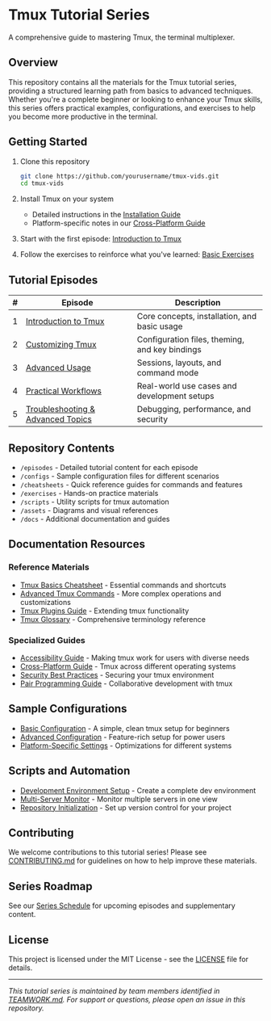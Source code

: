 # Tmux Tutorial Series

A comprehensive guide to mastering Tmux, the terminal multiplexer.

## Overview

This repository contains all the materials for the Tmux tutorial series, providing a structured learning path from basics to advanced techniques. Whether you're a complete beginner or looking to enhance your Tmux skills, this series offers practical examples, configurations, and exercises to help you become more productive in the terminal.

## Getting Started

1. Clone this repository
   ```bash
   git clone https://github.com/yourusername/tmux-vids.git
   cd tmux-vids
   ```

2. Install Tmux on your system
   - Detailed instructions in the [Installation Guide](INSTALLATION.md)
   - Platform-specific notes in our [Cross-Platform Guide](docs/cross-platform-guide.md)

3. Start with the first episode: [Introduction to Tmux](episodes/01-introduction.md)

4. Follow the exercises to reinforce what you've learned: [Basic Exercises](exercises/01-basics.md)

## Tutorial Episodes

| # | Episode | Description |
|---|---------|-------------|
| 1 | [Introduction to Tmux](episodes/01-introduction.md) | Core concepts, installation, and basic usage |
| 2 | [Customizing Tmux](episodes/02-customization.md) | Configuration files, theming, and key bindings |
| 3 | [Advanced Usage](episodes/03-advanced-usage.md) | Sessions, layouts, and command mode |
| 4 | [Practical Workflows](episodes/04-practical-workflows.md) | Real-world use cases and development setups |
| 5 | [Troubleshooting & Advanced Topics](episodes/05-troubleshooting.md) | Debugging, performance, and security |

## Repository Contents

- `/episodes` - Detailed tutorial content for each episode
- `/configs` - Sample configuration files for different scenarios
- `/cheatsheets` - Quick reference guides for commands and features
- `/exercises` - Hands-on practice materials
- `/scripts` - Utility scripts for tmux automation
- `/assets` - Diagrams and visual references
- `/docs` - Additional documentation and guides

## Documentation Resources

### Reference Materials
- [Tmux Basics Cheatsheet](cheatsheets/tmux-basics.md) - Essential commands and shortcuts
- [Advanced Tmux Commands](cheatsheets/tmux-advanced.md) - More complex operations and customizations
- [Tmux Plugins Guide](cheatsheets/tmux-plugins.md) - Extending tmux functionality
- [Tmux Glossary](docs/tmux-glossary.md) - Comprehensive terminology reference

### Specialized Guides
- [Accessibility Guide](docs/accessibility-guide.md) - Making tmux work for users with diverse needs
- [Cross-Platform Guide](docs/cross-platform-guide.md) - Tmux across different operating systems
- [Security Best Practices](docs/tmux-security.md) - Securing your tmux environment
- [Pair Programming Guide](exercises/pair-programming.md) - Collaborative development with tmux

## Sample Configurations

- [Basic Configuration](configs/basic.tmux.conf) - A simple, clean tmux setup for beginners
- [Advanced Configuration](configs/advanced.tmux.conf) - Feature-rich setup for power users
- [Platform-Specific Settings](docs/cross-platform-guide.md#configuration-detection) - Optimizations for different systems

## Scripts and Automation

- [Development Environment Setup](scripts/dev-environment-setup.sh) - Create a complete dev environment
- [Multi-Server Monitor](scripts/multi-server-monitor.sh) - Monitor multiple servers in one view
- [Repository Initialization](scripts/init-repo.sh) - Set up version control for your project

## Contributing

We welcome contributions to this tutorial series! Please see [CONTRIBUTING.md](CONTRIBUTING.md) for guidelines on how to help improve these materials.

## Series Roadmap

See our [Series Schedule](docs/series-schedule.md) for upcoming episodes and supplementary content.

## License

This project is licensed under the MIT License - see the [LICENSE](LICENSE) file for details.

---

*This tutorial series is maintained by team members identified in [TEAMWORK.md](TEAMWORK.md). For support or questions, please open an issue in this repository.*